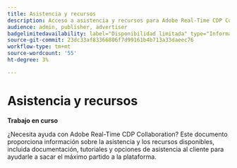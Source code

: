 ```yaml
---
title: Asistencia y recursos
description: Acceso a asistencia y recursos para Adobe Real-Time CDP Collaboration
audience: admin, publisher, advertiser
badgelimitedavailability: label="Disponibilidad limitada" type="Informative" url="https://helpx.adobe.com/legal/product-descriptions/real-time-customer-data-platform-collaboration.html newtab=true"
source-git-commit: 23dc33af83366806f7d99161b4b713a33daeec76
workflow-type: tm+mt
source-wordcount: '55'
ht-degree: 3%

---
```



# Asistencia y recursos

**Trabajo en curso**

¿Necesita ayuda con Adobe Real-Time CDP Collaboration? Este documento proporciona información sobre la asistencia y los recursos disponibles, incluida documentación, tutoriales y opciones de asistencia al cliente para ayudarle a sacar el máximo partido a la plataforma.
